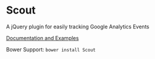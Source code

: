 Scout
=====

A jQuery plugin for easily tracking Google Analytics Events

[Documentation and Examples](http://www.benplum.com/projects/scout/)

Bower Support: `bower install Scout`